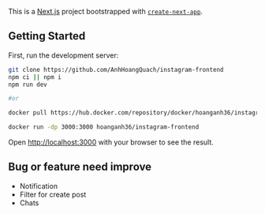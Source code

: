 This is a [Next.js](https://nextjs.org/) project bootstrapped with [`create-next-app`](https://github.com/vercel/next.js/tree/canary/packages/create-next-app).

## Getting Started

First, run the development server:

```bash
git clone https://github.com/AnhHoangQuach/instagram-frontend
npm ci || npm i
npm run dev

#or

docker pull https://hub.docker.com/repository/docker/hoanganh36/instagram-frontend

docker run -dp 3000:3000 hoanganh36/instagram-frontend
```

Open [http://localhost:3000](http://localhost:3000) with your browser to see the result.

## Bug or feature need improve
- Notification
- Filter for create post
- Chats
